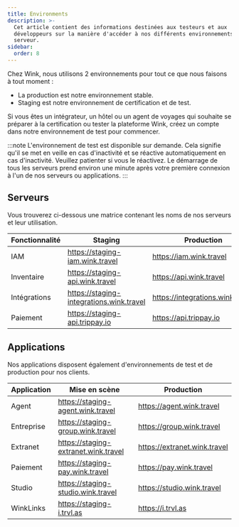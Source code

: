 ```yaml
---
title: Environments
description: >-
  Cet article contient des informations destinées aux testeurs et aux
  développeurs sur la manière d'accéder à nos différents environnements de
  serveur.
sidebar:
  order: 8
---
```

Chez Wink, nous utilisons 2 environnements pour tout ce que nous faisons à tout moment :

* La production est notre environnement stable.
* Staging est notre environnement de certification et de test.

Si vous êtes un intégrateur, un hôtel ou un agent de voyages qui souhaite se préparer à la certification ou tester la plateforme Wink, créez un compte dans notre environnement de test pour commencer.

:::note
L'environnement de test est disponible sur demande. Cela signifie qu'il se met en veille en cas d'inactivité et se réactive automatiquement en cas d'inactivité. Veuillez patienter si vous le réactivez. Le démarrage de tous les serveurs prend environ une minute après votre première connexion à l'un de nos serveurs ou applications.
:::

## Serveurs

Vous trouverez ci-dessous une matrice contenant les noms de nos serveurs et leur utilisation.

| Fonctionnalité | Staging | Production
| ------- | ------- | ---------- |
| IAM | https://staging-iam.wink.travel | https://iam.wink.travel |
| Inventaire | https://staging-api.wink.travel | https://api.wink.travel |
| Intégrations | https://staging-integrations.wink.travel | https://integrations.wink.travel |
| Paiement | https://staging-api.trippay.io | https://api.trippay.io |

## Applications

Nos applications disposent également d'environnements de test et de production pour nos clients.

| Application | Mise en scène | Production
| ------- | ------- | ---------- |
| Agent | https://staging-agent.wink.travel | https://agent.wink.travel |
| Entreprise | https://staging-group.wink.travel | https://group.wink.travel |
| Extranet | https://staging-extranet.wink.travel | https://extranet.wink.travel |
| Paiement | https://staging-pay.wink.travel | https://pay.wink.travel |
| Studio | https://staging-studio.wink.travel | https://studio.wink.travel |
| WinkLinks | https://staging-i.trvl.as | https://i.trvl.as |

